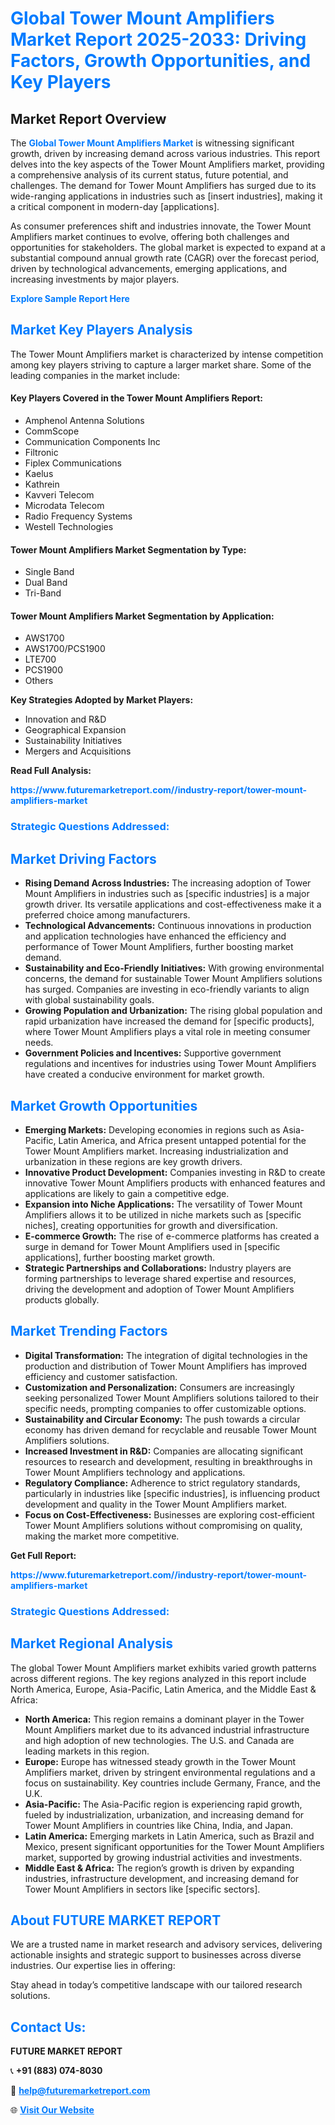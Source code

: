 <h1 style="color: #007BFF;">Global Tower Mount Amplifiers Market Report 2025-2033: Driving Factors, Growth Opportunities, and Key Players</h1>

<section id="overview">
<h2>Market Report Overview</h2>
<p>The <a href="https://www.futuremarketreport.com//industry-report/tower-mount-amplifiers-market" style="color: #007BFF; text-decoration: none;"><strong>Global Tower Mount Amplifiers Market</strong></a> is witnessing significant growth, driven by increasing demand across various industries. This report delves into the key aspects of the Tower Mount Amplifiers market, providing a comprehensive analysis of its current status, future potential, and challenges. The demand for Tower Mount Amplifiers has surged due to its wide-ranging applications in industries such as [insert industries], making it a critical component in modern-day [applications].</p>
<p>As consumer preferences shift and industries innovate, the Tower Mount Amplifiers market continues to evolve, offering both challenges and opportunities for stakeholders. The global market is expected to expand at a substantial compound annual growth rate (CAGR) over the forecast period, driven by technological advancements, emerging applications, and increasing investments by major players.</p>
</section>

<section id="overview">
<p><a href="https://www.futuremarketreport.com//request-sample/reportId=47412" style="color: #007BFF; text-decoration: none;"><strong>Explore Sample Report Here</strong></a></p>
</section>

<section id="key-players">
<h2 style="color: #007BFF;">Market Key Players Analysis</h2>
<p>The Tower Mount Amplifiers market is characterized by intense competition among key players striving to capture a larger market share. Some of the leading companies in the market include:</p>
<h4>Key Players Covered in the Tower Mount Amplifiers Report:</h4>
<ul><li>Amphenol Antenna Solutions</li><li>CommScope</li><li>Communication Components Inc</li><li>Filtronic</li><li>Fiplex Communications</li><li>Kaelus</li><li>Kathrein</li><li>Kavveri Telecom</li><li>Microdata Telecom</li><li>Radio Frequency Systems</li><li>Westell Technologies</li></ul>
<h4>Tower Mount Amplifiers Market Segmentation by Type:</h4>
<ul><li>Single Band</li><li>Dual Band</li><li>Tri-Band</li></ul>

<h4>Tower Mount Amplifiers Market Segmentation by Application:</h4>
<ul><li>AWS1700</li><li>AWS1700/PCS1900</li><li>LTE700</li><li>PCS1900</li><li>Others</li></ul>
<p><strong>Key Strategies Adopted by Market Players:</strong></p>
<ul>
<li>Innovation and R&D</li>
<li>Geographical Expansion</li>
<li>Sustainability Initiatives</li>
<li>Mergers and Acquisitions</li>
</ul>
</section>

<section>
<p><strong>Read Full Analysis: </strong></p><a href="https://www.futuremarketreport.com//industry-report/tower-mount-amplifiers-market" style="color: #007BFF; text-decoration: none;"><strong>https://www.futuremarketreport.com//industry-report/tower-mount-amplifiers-market</strong></a>
<h3 style="color: #007BFF;">Strategic Questions Addressed:</h3>
</section>

<section id="driving-factors">
<h2 style="color: #007BFF;">Market Driving Factors</h2>
<ul>
<li><strong>Rising Demand Across Industries:</strong> The increasing adoption of Tower Mount Amplifiers in industries such as [specific industries] is a major growth driver. Its versatile applications and cost-effectiveness make it a preferred choice among manufacturers.</li>
<li><strong>Technological Advancements:</strong> Continuous innovations in production and application technologies have enhanced the efficiency and performance of Tower Mount Amplifiers, further boosting market demand.</li>
<li><strong>Sustainability and Eco-Friendly Initiatives:</strong> With growing environmental concerns, the demand for sustainable Tower Mount Amplifiers solutions has surged. Companies are investing in eco-friendly variants to align with global sustainability goals.</li>
<li><strong>Growing Population and Urbanization:</strong> The rising global population and rapid urbanization have increased the demand for [specific products], where Tower Mount Amplifiers plays a vital role in meeting consumer needs.</li>
<li><strong>Government Policies and Incentives:</strong> Supportive government regulations and incentives for industries using Tower Mount Amplifiers have created a conducive environment for market growth.</li>
</ul>
</section>

<section id="growth-opportunities">
<h2 style="color: #007BFF;">Market Growth Opportunities</h2>
<ul>
<li><strong>Emerging Markets:</strong> Developing economies in regions such as Asia-Pacific, Latin America, and Africa present untapped potential for the Tower Mount Amplifiers market. Increasing industrialization and urbanization in these regions are key growth drivers.</li>
<li><strong>Innovative Product Development:</strong> Companies investing in R&D to create innovative Tower Mount Amplifiers products with enhanced features and applications are likely to gain a competitive edge.</li>
<li><strong>Expansion into Niche Applications:</strong> The versatility of Tower Mount Amplifiers allows it to be utilized in niche markets such as [specific niches], creating opportunities for growth and diversification.</li>
<li><strong>E-commerce Growth:</strong> The rise of e-commerce platforms has created a surge in demand for Tower Mount Amplifiers used in [specific applications], further boosting market growth.</li>
<li><strong>Strategic Partnerships and Collaborations:</strong> Industry players are forming partnerships to leverage shared expertise and resources, driving the development and adoption of Tower Mount Amplifiers products globally.</li>
</ul>
</section>

<section id="trending-factors">
<h2 style="color: #007BFF;">Market Trending Factors</h2>
<ul>
<li><strong>Digital Transformation:</strong> The integration of digital technologies in the production and distribution of Tower Mount Amplifiers has improved efficiency and customer satisfaction.</li>
<li><strong>Customization and Personalization:</strong> Consumers are increasingly seeking personalized Tower Mount Amplifiers solutions tailored to their specific needs, prompting companies to offer customizable options.</li>
<li><strong>Sustainability and Circular Economy:</strong> The push towards a circular economy has driven demand for recyclable and reusable Tower Mount Amplifiers solutions.</li>
<li><strong>Increased Investment in R&D:</strong> Companies are allocating significant resources to research and development, resulting in breakthroughs in Tower Mount Amplifiers technology and applications.</li>
<li><strong>Regulatory Compliance:</strong> Adherence to strict regulatory standards, particularly in industries like [specific industries], is influencing product development and quality in the Tower Mount Amplifiers market.</li>
<li><strong>Focus on Cost-Effectiveness:</strong> Businesses are exploring cost-efficient Tower Mount Amplifiers solutions without compromising on quality, making the market more competitive.</li>
</ul>
</section>

<section>
<p><strong>Get Full Report: </strong></p><a href="https://www.futuremarketreport.com//industry-report/tower-mount-amplifiers-market" style="color: #007BFF; text-decoration: none;"><strong>https://www.futuremarketreport.com//industry-report/tower-mount-amplifiers-market</strong></a>
<h3 style="color: #007BFF;">Strategic Questions Addressed:</h3>
</section>


<section id="regional-analysis">
<h2 style="color: #007BFF;">Market Regional Analysis</h2>
<p>The global Tower Mount Amplifiers market exhibits varied growth patterns across different regions. The key regions analyzed in this report include North America, Europe, Asia-Pacific, Latin America, and the Middle East & Africa:</p>
<ul>
<li><strong>North America:</strong> This region remains a dominant player in the Tower Mount Amplifiers market due to its advanced industrial infrastructure and high adoption of new technologies. The U.S. and Canada are leading markets in this region.</li>
<li><strong>Europe:</strong> Europe has witnessed steady growth in the Tower Mount Amplifiers market, driven by stringent environmental regulations and a focus on sustainability. Key countries include Germany, France, and the U.K.</li>
<li><strong>Asia-Pacific:</strong> The Asia-Pacific region is experiencing rapid growth, fueled by industrialization, urbanization, and increasing demand for Tower Mount Amplifiers in countries like China, India, and Japan.</li>
<li><strong>Latin America:</strong> Emerging markets in Latin America, such as Brazil and Mexico, present significant opportunities for the Tower Mount Amplifiers market, supported by growing industrial activities and investments.</li>
<li><strong>Middle East & Africa:</strong> The region’s growth is driven by expanding industries, infrastructure development, and increasing demand for Tower Mount Amplifiers in sectors like [specific sectors].</li>
</ul>
</section>

<footer>
<h2 style="color: #007BFF;">About FUTURE MARKET REPORT</h2>
<p>We are a trusted name in market research and advisory services, delivering actionable insights and strategic support to businesses across diverse industries. Our expertise lies in offering:</p>

<p>Stay ahead in today’s competitive landscape with our tailored research solutions.</p>

<h2 style="color: #007BFF;">Contact Us:</h2>
<p><strong>FUTURE MARKET REPORT</strong></p>
<p>📞 <strong>+91 (883) 074-8030</strong></p>
<p>📧 <strong><a href="mailto:help@futuremarketreport.com" style="color: #007BFF;">help@futuremarketreport.com</a></strong></p>
<p>🌐 <strong><a href="https://www.futuremarketreport.com/" style="color: #007BFF;">Visit Our Website</a></strong></p>
</footer>